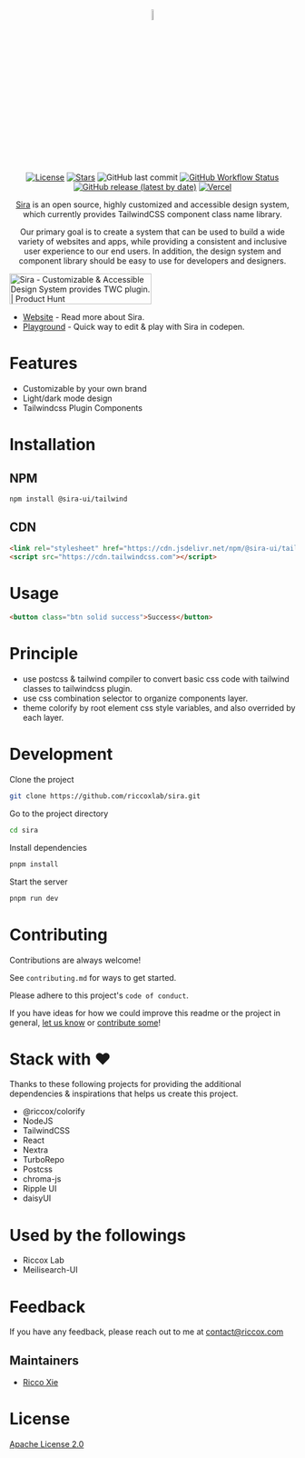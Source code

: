 <div align="center">

<img width="7%" alt="logo" src="https://assets.riccox.com/sira/logo/plain.svg"/>

[![License](https://img.shields.io/github/license/riccoxlab/sira)](./LICENSE)
[![Stars](https://img.shields.io/github/stars/riccoxlab/sira?style=social)](https://github.com/riccoxlab/sira)
![GitHub last commit](https://img.shields.io/github/last-commit/riccoxlab/sira)
[![GitHub Workflow Status](https://img.shields.io/github/actions/workflow/status/riccoxlab/sira/publish.yml)](https://github.com/riccoxlab/sira/actions/workflows/publish.yml)
[![GitHub release (latest by date)](https://img.shields.io/github/v/release/riccoxlab/sira)](https://github.com/riccoxlab/sira/releases)
[![Vercel](https://img.shields.io/github/deployments/riccoxlab/sira/production?label=WebsiteOnVercel&logo=vercel)](https://sira.riccox.com)

[Sira](https://sira.riccox.com) is an open source, highly customized and accessible design system, which currently
provides TailwindCSS component class name library.

Our primary goal is to create a system that can be used to build a wide variety of websites and apps,
while providing a consistent and inclusive user experience to our end users.
In addition, the design system and component library should be easy to use for developers and designers.

</div>

<a href="https://www.producthunt.com/posts/sira?utm_source=badge-featured&utm_medium=badge&utm_souce=badge-sira" target="_blank"><img src="https://api.producthunt.com/widgets/embed-image/v1/featured.svg?post_id=376721&theme=light" alt="Sira - Customizable&#0032;&#0038;&#0032;Accessible&#0032;Design&#0032;System&#0032;provides&#0032;TWC&#0032;plugin&#0046; | Product Hunt" style="width: 250px; height: 54px;" width="250" height="54" /></a>

- [Website](https://sira.riccox.com) - Read more about Sira.
- [Playground](https://codepen.io/riccox/pen/poOjXjd) - Quick way to edit & play with Sira in codepen.

# Features

- Customizable by your own brand
- Light/dark mode design
- Tailwindcss Plugin Components

# Installation

## NPM

```bash
npm install @sira-ui/tailwind
```

## CDN

```html
<link rel="stylesheet" href="https://cdn.jsdelivr.net/npm/@sira-ui/tailwind/dist/css/styles.css"/>
<script src="https://cdn.tailwindcss.com"></script>
```

# Usage

```html
<button class="btn solid success">Success</button>
```

# Principle

- use postcss & tailwind compiler to convert basic css code with tailwind classes to tailwindcss plugin.
- use css combination selector to organize components layer.
- theme colorify by root element css style variables, and also overrided by each layer.

# Development

Clone the project

```bash
git clone https://github.com/riccoxlab/sira.git
```

Go to the project directory

```bash
cd sira
```

Install dependencies

```bash
pnpm install
```

Start the server

```bash
pnpm run dev
```

# Contributing

Contributions are always welcome!

See `contributing.md` for ways to get started.

Please adhere to this project's `code of conduct`.

If you have ideas for how we could improve this readme or the project in
general, [let us know](https://github.com/riccoxlab/sira/issues)
or [contribute some](https://github.com/riccoxlab/sira/edit/main/README.md)!

# Stack with ♥

Thanks to these following projects for providing the additional dependencies & inspirations that helps us create this
project.

- @riccox/colorify
- NodeJS
- TailwindCSS
- React
- Nextra
- TurboRepo
- Postcss
- chroma-js
- Ripple UI
- daisyUI

# Used by the followings

- Riccox Lab
- Meilisearch-UI

# Feedback

If you have any feedback, please reach out to me at [contact@riccox.com](mailto:contact@riccox.com)

## Maintainers

- [Ricco Xie](mailto:ricco@riccox.com)

# License

[Apache License 2.0](https://choosealicense.com/licenses/apache-2.0/)
